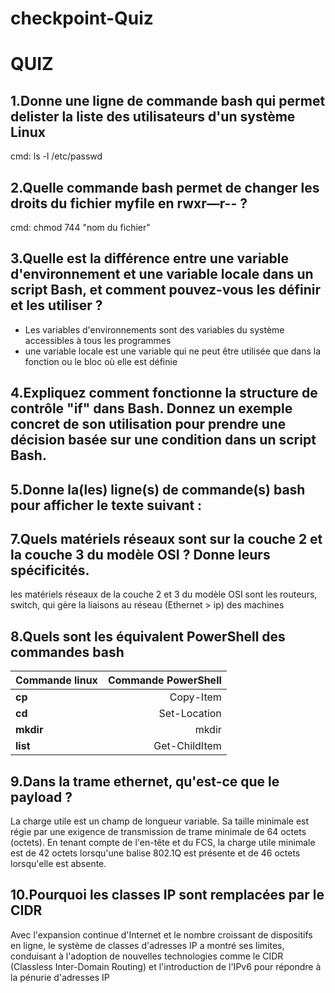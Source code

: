 # checkpoint-Quiz

# QUIZ

## 1.Donne une ligne de commande bash qui permet delister la liste des utilisateurs d'un système Linux
cmd: ls -l /etc/passwd


## 2.Quelle commande bash permet de changer les droits du fichier myfile en rwxr—r-- ?
cmd: chmod 744 "nom du fichier"

## 3.Quelle est la différence entre une variable d'environnement et une variable locale dans un script Bash, et comment pouvez-vous les définir et les utiliser ?
- Les variables d'environnements sont des variables du système accessibles à tous les programmes
- une variable locale est une variable qui ne peut être utilisée que dans la fonction ou le bloc où elle est définie


## 4.Expliquez comment fonctionne la structure de contrôle "if" dans Bash. Donnez un exemple concret de son utilisation pour prendre une décision basée sur une condition dans un script Bash.


## 5.Donne la(les) ligne(s) de commande(s) bash pour afficher le texte suivant :

## 7.Quels matériels réseaux sont sur la couche 2 et la couche 3 du modèle OSI ? Donne leurs spécificités.
les matériels réseaux de la couche 2 et 3 du modèle OSI sont les routeurs, switch, qui gère la liaisons au réseau (Ethernet > ip) des machines

## 8.Quels sont les équivalent PowerShell des commandes bash 
|  Commande linux  | Commande PowerShell     |
|:---------------|------------:|
**cp**  | Copy-Item  |
**cd** | Set-Location  |
**mkdir**  | mkdir  |
**list**  | Get-ChildItem  |

## 9.Dans la trame ethernet, qu'est-ce que le payload ?
La charge utile est un champ de longueur variable. Sa taille minimale est régie par une exigence de transmission de trame minimale de 64 octets (octets). En tenant compte de l'en-tête et du FCS, la charge utile minimale est de 42 octets lorsqu'une balise 802.1Q est présente et de 46 octets lorsqu'elle est absente.

## 10.Pourquoi les classes IP sont remplacées par le CIDR
Avec l'expansion continue d'Internet et le nombre croissant de dispositifs en ligne, le système de classes d'adresses IP a montré ses limites, conduisant à l'adoption de nouvelles technologies comme le CIDR (Classless Inter-Domain Routing) et l'introduction de l'IPv6 pour répondre à la pénurie d'adresses IP


